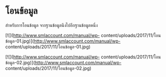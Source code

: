 # โอนข้อมูล

สำหรับการโอนข้อมูล จากฐานข้อมูลนึงไปอีกฐานข้อมูลหนึ่ง

[![](http://www.smlaccount.com/manual/wp-
content/uploads/2017/11/โอนข้อมูล-01.jpg)](http://www.smlaccount.com/manual/wp-
content/uploads/2017/11/โอนข้อมูล-01.jpg)

[![](http://www.smlaccount.com/manual/wp-
content/uploads/2017/11/โอนข้อมูล-02.jpg)](http://www.smlaccount.com/manual/wp-
content/uploads/2017/11/โอนข้อมูล-02.jpg)





